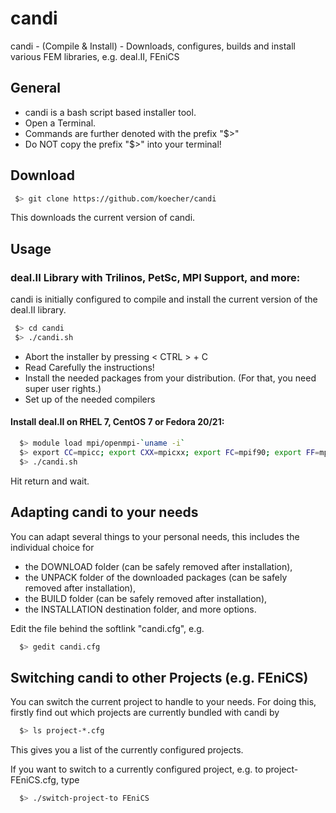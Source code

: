 candi
=====

candi - (Compile &amp; Install) - Downloads, configures, builds and install various FEM libraries, e.g. deal.II, FEniCS

General
----

* candi is a bash script based installer tool.
* Open a Terminal.
* Commands are further denoted with the prefix "$>"
* Do NOT copy the prefix "$>" into your terminal!

Download
----

```bash
 $> git clone https://github.com/koecher/candi
```
This downloads the current version of candi.

Usage
----

### deal.II Library with Trilinos, PetSc, MPI Support, and more:

candi is initially configured to compile and install the current version of the deal.II library.

```bash
 $> cd candi
 $> ./candi.sh
```

* Abort the installer by pressing < CTRL > + C
* Read Carefully the instructions!
* Install the needed packages from your distribution. (For that, you need super user rights.)
* Set up of the needed compilers

#### Install deal.II on RHEL 7, CentOS 7 or Fedora 20/21:
```bash
  $> module load mpi/openmpi-`uname -i`
  $> export CC=mpicc; export CXX=mpicxx; export FC=mpif90; export FF=mpif77
  $> ./candi.sh
```
Hit return and wait.

Adapting candi to your needs
----

You can adapt several things to your personal needs, this includes the individual choice for
* the DOWNLOAD folder (can be safely removed after installation),
* the UNPACK folder of the downloaded packages (can be safely removed after installation),
* the BUILD folder (can be safely removed after installation),
* the INSTALLATION destination folder,
and more options.

Edit the file behind the softlink "candi.cfg", e.g.
```bash
  $> gedit candi.cfg
```

Switching candi to other Projects (e.g. FEniCS)
----

You can switch the current project to handle to your needs.
For doing this, firstly find out which projects are currently bundled with candi by
```bash
  $> ls project-*.cfg
```
This gives you a list of the currently configured projects.

If you want to switch to a currently configured project, e.g. to project-FEniCS.cfg, type
```bash
  $> ./switch-project-to FEniCS
```
